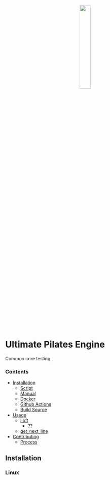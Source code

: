 <p align="center">
  <img width="26%" src="https://user-images.githubusercontent.com/22690219/119376318-78ba0180-bcc4-11eb-8160-2330db32af6b.png" />
</p>
 
# Ultimate Pilates Engine
Common core testing.

### Contents

- [Installation](#installation)
	- [Script](#linux)
	- [Manual](#linux)
	- [Docker](#linux)
	- [Github Actions](#linux)
	- [Build Source](#linux)
- [Usage](#installation)
	- [libft](#linux)
		- [??](#linux)
	- [get_next_line](#linux)
- [Contributing](#installation)
	- [Process](#linux)

## Installation

### Linux

##
